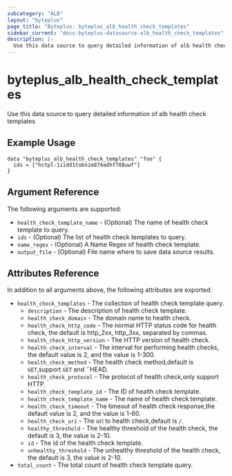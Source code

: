 ```yaml
---
subcategory: "ALB"
layout: "byteplus"
page_title: "Byteplus: byteplus_alb_health_check_templates"
sidebar_current: "docs-byteplus-datasource-alb_health_check_templates"
description: |-
  Use this data source to query detailed information of alb health check templates
---
```

# byteplus_alb_health_check_templates
Use this data source to query detailed information of alb health check templates
## Example Usage
```hcl
data "byteplus_alb_health_check_templates" "foo" {
  ids = ["hctpl-1iidd1tobnim874adhf708uwf"]
}
```
## Argument Reference
The following arguments are supported:
* `health_check_template_name` - (Optional) The name of health check template to query.
* `ids` - (Optional) The list of health check templates to query.
* `name_regex` - (Optional) A Name Regex of health check template.
* `output_file` - (Optional) File name where to save data source results.

## Attributes Reference
In addition to all arguments above, the following attributes are exported:
* `health_check_templates` - The collection of health check template query.
    * `description` - The description of health check template.
    * `health_check_domain` - The domain name to health check.
    * `health_check_http_code` - The normal HTTP status code for health check, the default is http_2xx, http_3xx, separated by commas.
    * `health_check_http_version` - The HTTP version of health check.
    * `health_check_interval` - The interval for performing health checks, the default value is 2, and the value is 1-300.
    * `health_check_method` - The health check method,default is `GET`,support `GET` and ``HEAD.
    * `health_check_protocol` - The protocol of health check,only support HTTP.
    * `health_check_template_id` - The ID of health check template.
    * `health_check_template_name` - The name of health check template.
    * `health_check_timeout` - The timeout of health check response,the default value is 2, and the value is 1-60.
    * `health_check_uri` - The uri to health check,default is `/`.
    * `healthy_threshold` - The healthy threshold of the health check, the default is 3, the value is 2-10.
    * `id` - The id of the health check template.
    * `unhealthy_threshold` - The unhealthy threshold of the health check, the default is 3, the value is 2-10.
* `total_count` - The total count of health check template query.


